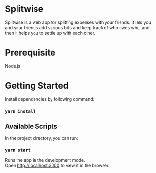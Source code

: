 # Splitwise

Splitwise is a web app for splitting expenses with your friends. It lets you and your friends add various bills and keep track of who owes who, and then it helps you to settle up with each other.

# Prerequisite

Node.js

# Getting Started

Install dependencies by following command:

### `yarn install`

## Available Scripts

In the project directory, you can run:

### `yarn start`

Runs the app in the development mode.\
Open [http://localhost:3000](http://localhost:3000) to view it in the browser.
